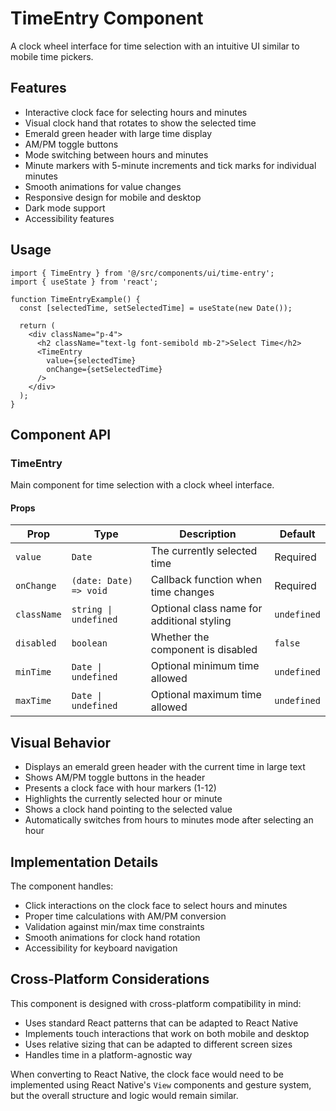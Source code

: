 # TimeEntry Component

A clock wheel interface for time selection with an intuitive UI similar to mobile time pickers.

## Features

- Interactive clock face for selecting hours and minutes
- Visual clock hand that rotates to show the selected time
- Emerald green header with large time display
- AM/PM toggle buttons
- Mode switching between hours and minutes
- Minute markers with 5-minute increments and tick marks for individual minutes
- Smooth animations for value changes
- Responsive design for mobile and desktop
- Dark mode support
- Accessibility features

## Usage

```tsx
import { TimeEntry } from '@/src/components/ui/time-entry';
import { useState } from 'react';

function TimeEntryExample() {
  const [selectedTime, setSelectedTime] = useState(new Date());
  
  return (
    <div className="p-4">
      <h2 className="text-lg font-semibold mb-2">Select Time</h2>
      <TimeEntry 
        value={selectedTime} 
        onChange={setSelectedTime}
      />
    </div>
  );
}
```

## Component API

### TimeEntry

Main component for time selection with a clock wheel interface.

#### Props

| Prop | Type | Description | Default |
|------|------|-------------|---------|
| `value` | `Date` | The currently selected time | Required |
| `onChange` | `(date: Date) => void` | Callback function when time changes | Required |
| `className` | `string \| undefined` | Optional class name for additional styling | `undefined` |
| `disabled` | `boolean` | Whether the component is disabled | `false` |
| `minTime` | `Date \| undefined` | Optional minimum time allowed | `undefined` |
| `maxTime` | `Date \| undefined` | Optional maximum time allowed | `undefined` |

## Visual Behavior

- Displays an emerald green header with the current time in large text
- Shows AM/PM toggle buttons in the header
- Presents a clock face with hour markers (1-12)
- Highlights the currently selected hour or minute
- Shows a clock hand pointing to the selected value
- Automatically switches from hours to minutes mode after selecting an hour

## Implementation Details

The component handles:
- Click interactions on the clock face to select hours and minutes
- Proper time calculations with AM/PM conversion
- Validation against min/max time constraints
- Smooth animations for clock hand rotation
- Accessibility for keyboard navigation

## Cross-Platform Considerations

This component is designed with cross-platform compatibility in mind:

- Uses standard React patterns that can be adapted to React Native
- Implements touch interactions that work on both mobile and desktop
- Uses relative sizing that can be adapted to different screen sizes
- Handles time in a platform-agnostic way

When converting to React Native, the clock face would need to be implemented using React Native's `View` components and gesture system, but the overall structure and logic would remain similar.
